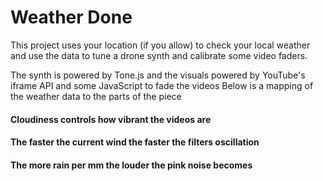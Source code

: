 # Weather Done

This project uses your location (if you allow) to check your local weather and use the data to tune a drone synth and calibrate some video faders.

The synth is powered by Tone.js and the visuals powered by YouTube's iframe API and some JavaScript to fade the videos
Below is a mapping of the weather data to the parts of the piece

#### Cloudiness controls how vibrant the videos are

#### The faster the current wind the faster the filters oscillation

#### The more rain per mm the louder the pink noise becomes

